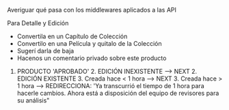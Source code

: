 Averiguar qué pasa con los middlewares aplicados a las API

Para Detalle y Edición
- Convertila en un Capítulo de Colección
- Convertilo en una Película y quitalo de la Colección
- Sugerí darla de baja
- Hacenos un comentario privado sobre este producto

1. PRODUCTO 'APROBADO'
	2. EDICIÓN INEXISTENTE
		--> NEXT
	2. EDICIÓN EXISTENTE
		3. Creada hace < 1 hora
			--> NEXT
		3. Creada hace > 1 hora
			--> REDIRECCIONA: 'Ya transcurrió el tiempo de 1 hora para hacerle cambios. Ahora está a disposición del equipo de revisores para su análisis"
